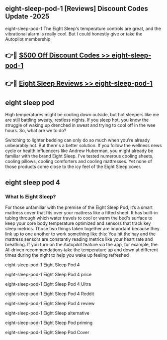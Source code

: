 ## eight-sleep-pod-1 [Reviews​] Discount Codes Update -2025

eight-sleep-pod-1 The Eight Sleep's temperature controls are great, and the vibrational alarm is really cool. But I could honestly give or take the Autopilot membership

## 👉🔴 [$500 Off Discount Codes >> eight-sleep-pod-1](http://download.freeplayer.one?title=eight-sleep-pod-1&ref=18-ES)

## 👉🔴 [Eight Sleep Reviews >> eight-sleep-pod-1](http://download.freeplayer.one?title=eight-sleep-pod-1&ref=18-ES)

## eight sleep pod

High temperatures might be cooling down outside, but hot sleepers like me are still battling sweaty, restless nights. If you sleep hot, you know the struggle of waking up drenched in sweat and trying to cool off in the wee hours. So, what are we to do?

Switching to lighter bedding can only do so much when you're already unbearably hot. But there's a better solution. If you follow the wellness news cycle or health influencers like Andrew Huberman, you might already be familiar with the brand Eight Sleep. I've tested numerous cooling sheets, cooling pillows, cooling comforters and cooling mattresses. Yet none of those products come close to the icy feel of the Eight Sleep cover.

## eight sleep pod 4

### What Is Eight Sleep?

For those unfamiliar with the premise of the Eight Sleep Pod, it’s a smart mattress cover that fits over your mattress like a fitted sheet. It has built-in tubing through which water travels to cool or warm the bed's surface to keep your core body temperature optimized and sensors that track key sleep metrics. Those two things taken together are important because they link up to one another to work something like this: You hit the hay and the mattress sensors are constantly reading metrics like your heart rate and breathing. If you turn on the Autopilot feature via the app, for example, the AI-driven recommendations take the temperature up and down at different times during the night to help you wake up feeling refreshed

eight-sleep-pod-1 Eight Sleep Pod 4

eight-sleep-pod-1 Eight Sleep Pod 4 price

eight-sleep-pod-1 Eight Sleep Pod 4 Ultra

eight-sleep-pod-1 Eight Sleep Pod 4 Reddit

eight-sleep-pod-1 Eight Sleep Pod 4 review

eight-sleep-pod-1 Eight Sleep alternative

eight-sleep-pod-1 Eight Sleep Pod priming

eight-sleep-pod-1 Eight Sleep Pod Cover